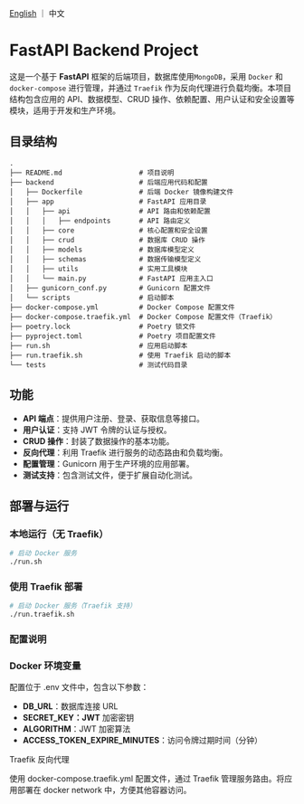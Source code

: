 <p align="left">
    <a href="README_EN.md">English</a> ｜ 中文
</p>

# FastAPI Backend Project

这是一个基于 **FastAPI** 框架的后端项目，数据库使用`MongoDB`，采用 `Docker` 和 `docker-compose` 进行管理，并通过 `Traefik` 作为反向代理进行负载均衡。本项目结构包含应用的 API、数据模型、CRUD 操作、依赖配置、用户认证和安全设置等模块，适用于开发和生产环境。

## 目录结构
```
.
├── README.md                   # 项目说明
├── backend                     # 后端应用代码和配置
│   ├── Dockerfile              # 后端 Docker 镜像构建文件
│   ├── app                     # FastAPI 应用目录
│   │   ├── api                 # API 路由和依赖配置
│   │   │   ├── endpoints       # API 路由定义
│   │   ├── core                # 核心配置和安全设置
│   │   ├── crud                # 数据库 CRUD 操作
│   │   ├── models              # 数据库模型定义
│   │   ├── schemas             # 数据传输模型定义
│   │   ├── utils               # 实用工具模块
│   │   └── main.py             # FastAPI 应用主入口
│   ├── gunicorn_conf.py        # Gunicorn 配置文件
│   └── scripts                 # 启动脚本
├── docker-compose.yml          # Docker Compose 配置文件
├── docker-compose.traefik.yml  # Docker Compose 配置文件（Traefik）
├── poetry.lock                 # Poetry 锁文件
├── pyproject.toml              # Poetry 项目配置文件
├── run.sh                      # 应用启动脚本
├── run.traefik.sh              # 使用 Traefik 启动的脚本
└── tests                       # 测试代码目录
```

## 功能

- **API 端点**：提供用户注册、登录、获取信息等接口。
- **用户认证**：支持 JWT 令牌的认证与授权。
- **CRUD 操作**：封装了数据操作的基本功能。
- **反向代理**：利用 Traefik 进行服务的动态路由和负载均衡。
- **配置管理**：Gunicorn 用于生产环境的应用部署。
- **测试支持**：包含测试文件，便于扩展自动化测试。

## 部署与运行

### 本地运行（无 Traefik）

```bash
# 启动 Docker 服务
./run.sh
```

### 使用 Traefik 部署

```bash
# 启动 Docker 服务（Traefik 支持）
./run.traefik.sh
```

### 配置说明

### Docker 环境变量

配置位于 .env 文件中，包含以下参数：

- **DB_URL**：数据库连接 URL
- **SECRET_KEY：JWT** 加密密钥
- **ALGORITHM**：JWT 加密算法
- **ACCESS_TOKEN_EXPIRE_MINUTES**：访问令牌过期时间（分钟）

Traefik 反向代理

使用 docker-compose.traefik.yml 配置文件，通过 Traefik 管理服务路由。将应用部署在 docker network 中，方便其他容器访问。
